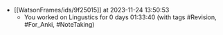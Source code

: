 
- [[WatsonFrames/ids/9f25015]] at 2023-11-24 13:50:53
  - You worked on Lingustics for 0 days 01:33:40 (with tags #Revision, #For_Anki, #NoteTaking) 
